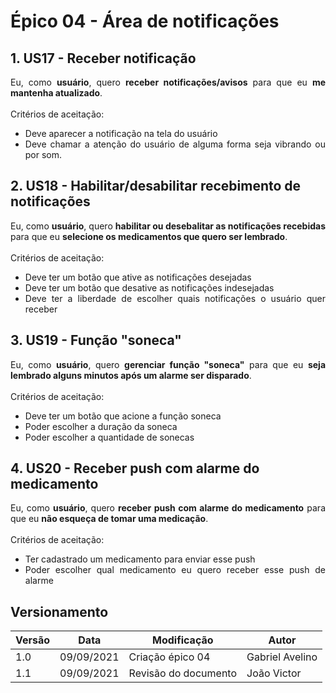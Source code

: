 # Épico 04 - Área de notificações

## 1. US17 - Receber notificação

<div style="text-align: justify">
Eu, como <b>usuário</b>, quero <b>receber notificações/avisos</b> para que eu <b>me mantenha atualizado</b>.
</div>
<br>
Critérios de aceitação:

- <div style="text-align: justify">Deve aparecer a notificação na tela do usuário</div>
- <div style="text-align: justify">Deve chamar a atenção do usuário de alguma forma seja vibrando ou por som.</div>


## 2. US18 - Habilitar/desabilitar recebimento de notificações

<div style="text-align: justify">
Eu, como <b>usuário</b>, quero <b>habilitar ou desebalitar as notificações recebidas</b> para que eu <b>selecione os medicamentos que quero ser lembrado</b>.
</div>

<br>
Critérios de aceitação:

- <div style="text-align: justify">Deve ter um botão que ative as notificações desejadas</div>
- <div style="text-align: justify">Deve ter um botão que desative as notificações indesejadas</div>
- <div style="text-align: justify">Deve ter a liberdade de escolher quais notificações o usuário quer receber</div>

## 3. US19 - Função "soneca"

<div style="text-align: justify">
Eu, como <b>usuário</b>, quero <b>gerenciar função "soneca"</b> para que eu <b>seja lembrado alguns minutos após um alarme ser disparado</b>.
</div>
<br>
Critérios de aceitação:

- <div style="text-align: justify">Deve ter um botão que acione a função soneca </div>
- <div style="text-align: justify">Poder escolher a duração da soneca</div>
- <div style="text-align: justify">Poder escolher a quantidade de sonecas</div>

## 4. US20 - Receber push com alarme do medicamento

<div style="text-align: justify">
Eu, como <b>usuário</b>, quero <b>receber push com alarme do medicamento</b> para que eu <b>não esqueça de tomar uma medicação</b>.
</div>
<br>
Critérios de aceitação:

- <div style="text-align: justify">Ter cadastrado um medicamento para enviar esse push</div>
- <div style="text-align: justify">Poder escolher qual medicamento eu quero receber esse push de alarme</div>



## Versionamento

| Versão | Data | Modificação | Autor |
|--|--|--|--|
| 1.0 | 09/09/2021 | Criação épico 04 | Gabriel Avelino |
| 1.1 | 09/09/2021 | Revisão do documento | João Victor |